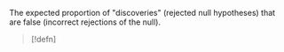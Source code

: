 The expected proportion of "discoveries" (rejected null hypotheses) that are false (incorrect rejections of the null).

> [!defn]
>
